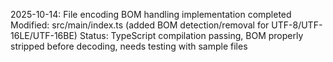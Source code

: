 2025-10-14: File encoding BOM handling implementation completed
Modified: src/main/index.ts (added BOM detection/removal for UTF-8/UTF-16LE/UTF-16BE)
Status: TypeScript compilation passing, BOM properly stripped before decoding, needs testing with sample files
